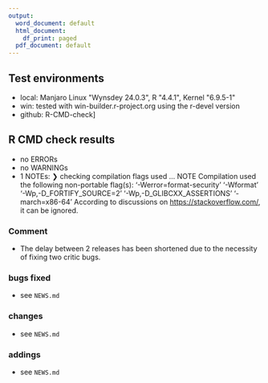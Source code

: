```yaml
---
output:
  word_document: default
  html_document:
    df_print: paged
  pdf_document: default
---
```

## Test environments
* local: Manjaro Linux "Wynsdey 24.0.3", R "4.4.1", Kernel "6.9.5-1"
* win: tested with win-builder.r-project.org using the r-devel version
* github: R-CMD-check]

## R CMD check results
* no ERRORs
* no WARNINGs
* 1 NOTEs:
❯ checking compilation flags used ... NOTE
  Compilation used the following non-portable flag(s):
    ‘-Werror=format-security’ ‘-Wformat’ ‘-Wp,-D_FORTIFY_SOURCE=2’
    ‘-Wp,-D_GLIBCXX_ASSERTIONS’ ‘-march=x86-64’
According to discussions on https://stackoverflow.com/, it can be ignored.

### Comment
* The delay between 2 releases has been shortened due to the necessity of fixing two
critic bugs.

### bugs fixed
* see `NEWS.md`

### changes
* see `NEWS.md`

### addings
* see `NEWS.md`
